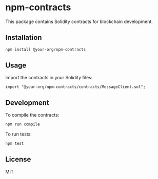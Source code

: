 # npm-contracts

This package contains Solidity contracts for blockchain development.

## Installation

```bash
npm install @your-org/npm-contracts
```

## Usage

Import the contracts in your Solidity files:

```solidity
import "@your-org/npm-contracts/contracts/MessageClient.sol";
```

## Development

To compile the contracts:

```bash
npm run compile
```

To run tests:

```bash
npm test
```

## License

MIT
